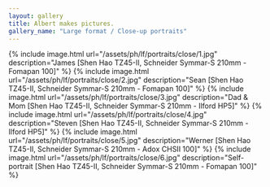 ```yaml
---
layout: gallery
title: Albert makes pictures.
gallery_name: "Large format / Close-up portraits"
---
```


{% include image.html url="/assets/ph/lf/portraits/close/1.jpg" description="James [Shen Hao TZ45-II, Schneider Symmar-S 210mm - Fomapan 100]" %}
{% include image.html url="/assets/ph/lf/portraits/close/2.jpg" description="Sean [Shen Hao TZ45-II, Schneider Symmar-S 210mm - Fomapan 100]" %}
{% include image.html url="/assets/ph/lf/portraits/close/3.jpg" description="Dad & Mom [Shen Hao TZ45-II, Schneider Symmar-S 210mm - Ilford HP5]" %}
{% include image.html url="/assets/ph/lf/portraits/close/4.jpg" description="Steven [Shen Hao TZ45-II, Schneider Symmar-S 210mm - Ilford HP5]" %}
{% include image.html url="/assets/ph/lf/portraits/close/5.jpg" description="Werner [Shen Hao TZ45-II, Schneider Symmar-S 210mm - Adox CHSII 100]" %}
{% include image.html url="/assets/ph/lf/portraits/close/6.jpg" description="Self-portrait [Shen Hao TZ45-II, Schneider Symmar-S 210mm - Fomapan 100]" %}
